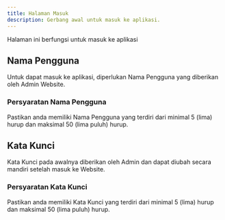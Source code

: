```yaml
---
title: Halaman Masuk
description: Gerbang awal untuk masuk ke aplikasi.
---
```


Halaman ini berfungsi untuk masuk ke aplikasi

## Nama Pengguna
Untuk dapat masuk ke aplikasi, diperlukan Nama Pengguna yang diberikan oleh Admin Website.
### Persyaratan Nama Pengguna    
Pastikan anda memiliki Nama Pengguna yang terdiri dari minimal 5 (lima) hurup dan maksimal 50 (lima puluh) hurup.

## Kata Kunci
Kata Kunci pada awalnya diberikan oleh Admin dan dapat diubah secara mandiri setelah masuk ke Website. 
### Persyaratan Kata Kunci
Pastikan anda memiliki Kata Kunci yang terdiri dari minimal 5 (lima) hurup dan maksimal 50 (lima puluh) hurup.



